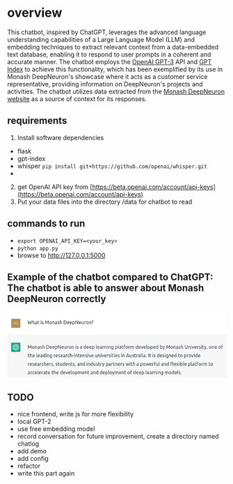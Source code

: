 # overview 
This chatbot, inspired by ChatGPT, leverages the advanced language understanding capabilities of a Large Language Model (LLM) and embedding techniques to extract relevant context from a data-embedded text database, enabling it to respond to user prompts in a coherent and accurate manner. The chatbot employs the [OpenAI GPT-3](https://openai.com/api/) API and [GPT Index](https://github.com/jerryjliu/gpt_index) to achieve this functionality, which has been exemplified by its use in Monash DeepNeuron's showcase where it acts as a customer service representative, providing information on DeepNeuron's projects and activities. The chatbot utilizes data extracted from the [Monash DeepNeuron website](https://www.deepneuron.org/) as a source of context for its responses.

## requirements 
1. Install software dependencies
- flask
- gpt-index
- whisper `pip install git+https://github.com/openai/whisper.git`
- 

2. get OpenAI API key from [https://beta.openai.com/account/api-keys](https://beta.openai.com/account/api-keys)
3. Put your data files into the directory /data for chatbot to read

## commands to run 
- `export OPENAI_API_KEY=<your_key>`
- `python app.py`
- browse to http://127.0.0.1:5000 

## Example of the chatbot compared to ChatGPT: The chatbot is able to answer about Monash DeepNeuron correctly
![ChatGPT_example](/assets/ChatGPT_example.png)


## TODO
- nice frontend, write js for more flexibility 
- local GPT-2
- use free embedding model
- record conversation for future improvement, create a directory named chatlog
- add demo
- add config
- refactor 
- write this part again
